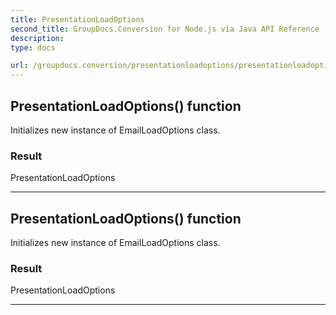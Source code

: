 ```yaml
---
title: PresentationLoadOptions
second_title: GroupDocs.Conversion for Node.js via Java API Reference
description: 
type: docs

url: /groupdocs.conversion/presentationloadoptions/presentationloadoptions/
---
```


## PresentationLoadOptions() function

 Initializes new instance of  EmailLoadOptions class.
 

### Result
PresentationLoadOptions


---


## PresentationLoadOptions() function

 Initializes new instance of  EmailLoadOptions class.
 

### Result
PresentationLoadOptions


---


